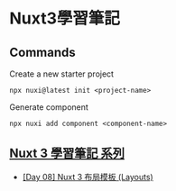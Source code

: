 # Nuxt3學習筆記
## Commands
Create a new starter project
```
npx nuxi@latest init <project-name>
```
Generate component
```
npx nuxi add component <component-name>
```
## [Nuxt 3 學習筆記 系列](https://ithelp.ithome.com.tw/users/20152617/ironman/5934)
- [[Day 08] Nuxt 3 布局模板 (Layouts)](https://ithelp.ithome.com.tw/articles/10296877)